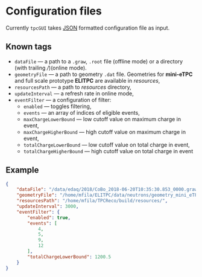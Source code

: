 # Configuration files

Currently `tpcGUI` takes [JSON](https://en.wikipedia.org/wiki/JSON#Syntax) formatted configuration file as input.

## Known tags

- `dataFile` — a path to a `.graw`, `.root` file (offline mode) or a directory (with trailing */*)(online mode). 
- `geometryFile` — a path to geometry `.dat` file. Geometries for **mini-eTPC** and full scale prototype **ELITPC** are available in *resources*,
- `resourcesPath` — a path to *resources* directory,
- `updateInterval` — a refresh rate in online mode,
- `eventFilter` — a configuration of filter:
  - `enabled` — toggles filtering,
  - `events` — an array of indices of eligible events,
  - `maxChargeLowerBound` — low cutoff value on maximum charge in event,
  - `maxChargeHigherBound` — high cutoff value on maximum charge in event,
  - `totalChargeLowerBound` — low cutoff value on total charge in event,
  - `totalChargeHigherBound` — high cutoff value on total charge in event

## Example

``` json
{
    "dataFile": "/data/edaq/2018/CoBo_2018-06-20T10:35:30.853_0000.graw",
    "geometryFile": "/home/mfila/ELITPC/data/neutrons/geometry_mini_eTPC_2018-06-19T10:35:30.853.dat",
    "resourcesPath": "/home/mfila/TPCReco/build/resources/",
    "updateInterval": 3000,
    "eventFilter": {
        "enabled": true,
        "events": [
            4,
            5,
            9,
            12
        ],
        "totalChargeLowerBound": 1200.5
    }
}
```